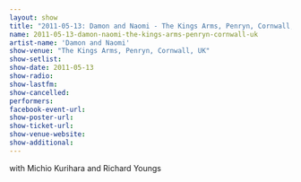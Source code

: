 ```yaml
---
layout: show
title: "2011-05-13: Damon and Naomi - The Kings Arms, Penryn, Cornwall, UK"
name: 2011-05-13-damon-naomi-the-kings-arms-penryn-cornwall-uk
artist-name: 'Damon and Naomi'
show-venue: "The Kings Arms, Penryn, Cornwall, UK"
show-setlist: 
show-date: 2011-05-13
show-radio: 
show-lastfm: 
show-cancelled: 
performers: 
facebook-event-url: 
show-poster-url: 
show-ticket-url: 
show-venue-website: 
show-additional: 
---
```


with Michio Kurihara and Richard Youngs